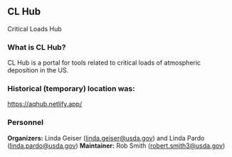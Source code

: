 ## CL Hub

Critical Loads Hub

### What is CL Hub?

CL Hub is a portal for tools related to critical loads of atmospheric deposition in the US.

### Historical (temporary) location was:

https://aqhub.netlify.app/

### Personnel

**Organizers:** Linda Geiser (linda.geiser@usda.gov) and Linda Pardo (linda.pardo@usda.gov)
**Maintainer:** Rob Smith (robert.smith3@usda.gov)